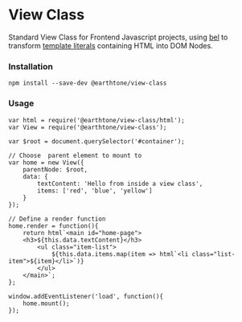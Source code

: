 # View Class

Standard View Class for Frontend Javascript projects, using [bel](https://www.npmjs.com/package/bel) to transform [template literals](https://developer.mozilla.org/en-US/docs/Web/JavaScript/Reference/Template_literals) containing HTML into DOM Nodes.

### Installation
```
npm install --save-dev @earthtone/view-class
```

### Usage

```
var html = require('@earthtone/view-class/html');
var View = require('@earthtone/view-class');

var $root = document.querySelector('#container');

// Choose  parent element to mount to
var home = new View({
    parentNode: $root,
    data: {
        textContent: 'Hello from inside a view class',
        items: ['red', 'blue', 'yellow']
    }
});

// Define a render function
home.render = function(){
    return html`<main id="home-page">
    <h3>${this.data.textContent}</h3>
        <ul class="item-list">
            ${this.data.items.map(item => html`<li class="list-item">${item}</li>`)}
        </ul>
    </main>`;
};

window.addEventListener('load', function(){
    home.mount();   
});

```
